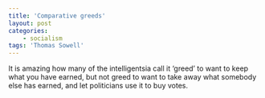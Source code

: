 ```yaml
---
title: 'Comparative greeds'
layout: post
categories:
    - socialism
tags: 'Thomas Sowell'
---
```


It is amazing how many of the intelligentsia call it ‘greed’ to want to keep what you have earned, but not greed to want to take away what somebody else has earned, and let politicians use it to buy votes.